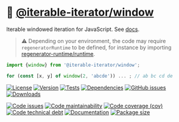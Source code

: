 :mountain_cableway: [@iterable-iterator/window](https://iterable-iterator.github.io/window)
==

Iterable windowed iteration for JavaScript.
See [docs](https://iterable-iterator.github.io/window/index.html).

> :warning: Depending on your environment, the code may require
> `regeneratorRuntime` to be defined, for instance by importing
> [regenerator-runtime/runtime](https://www.npmjs.com/package/regenerator-runtime).

```js
import {window} from '@iterable-iterator/window';

for (const [x, y] of window(2, 'abcde')) ... ; // ab bc cd de
```

[![License](https://img.shields.io/github/license/iterable-iterator/window.svg)](https://raw.githubusercontent.com/iterable-iterator/window/main/LICENSE)
[![Version](https://img.shields.io/npm/v/@iterable-iterator/window.svg)](https://www.npmjs.org/package/@iterable-iterator/window)
[![Tests](https://img.shields.io/github/workflow/status/iterable-iterator/window/ci?event=push&label=tests)](https://github.com/iterable-iterator/window/actions/workflows/ci.yml?query=branch:main)
[![Dependencies](https://img.shields.io/librariesio/github/iterable-iterator/window.svg)](https://github.com/iterable-iterator/window/network/dependencies)
[![GitHub issues](https://img.shields.io/github/issues/iterable-iterator/window.svg)](https://github.com/iterable-iterator/window/issues)
[![Downloads](https://img.shields.io/npm/dm/@iterable-iterator/window.svg)](https://www.npmjs.org/package/@iterable-iterator/window)

[![Code issues](https://img.shields.io/codeclimate/issues/iterable-iterator/window.svg)](https://codeclimate.com/github/iterable-iterator/window/issues)
[![Code maintainability](https://img.shields.io/codeclimate/maintainability/iterable-iterator/window.svg)](https://codeclimate.com/github/iterable-iterator/window/trends/churn)
[![Code coverage (cov)](https://img.shields.io/codecov/c/gh/iterable-iterator/window/main.svg)](https://codecov.io/gh/iterable-iterator/window)
[![Code technical debt](https://img.shields.io/codeclimate/tech-debt/iterable-iterator/window.svg)](https://codeclimate.com/github/iterable-iterator/window/trends/technical_debt)
[![Documentation](https://iterable-iterator.github.io/window/badge.svg)](https://iterable-iterator.github.io/window/source.html)
[![Package size](https://img.shields.io/bundlephobia/minzip/@iterable-iterator/window)](https://bundlephobia.com/result?p=@iterable-iterator/window)
